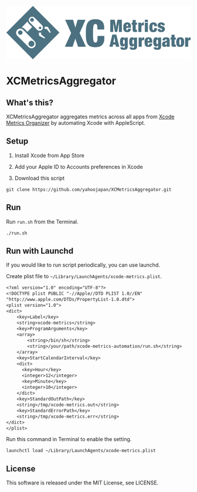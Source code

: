 ![](./assets/XCMetricsAggregator.png)
# XCMetricsAggregator

## What's this?

XCMetricsAggregator aggregates metrics across all apps from [Xcode Metrics Organizer](https://help.apple.com/xcode/mac/current/#/devb642b28ac) by automating Xcode with AppleScript.

## Setup

1. Install Xcode from App Store

2. Add your Apple ID to Accounts preferences in Xcode

3. Download this script
```
git clone https://github.com/yahoojapan/XCMetricsAggregator.git
```

## Run

Run `run.sh` from the Terminal.
```
./run.sh
```

## Run with Launchd

If you would like to run script periodically, you can use launchd.

Create plist file to `~/Library/LaunchAgents/xcode-metrics.plist`. 

```
<?xml version="1.0" encoding="UTF-8"?>
<!DOCTYPE plist PUBLIC "-//Apple//DTD PLIST 1.0//EN" "http://www.apple.com/DTDs/PropertyList-1.0.dtd">
<plist version="1.0">
<dict>
    <key>Label</key>
    <string>xcode-metrics</string>
    <key>ProgramArguments</key>
    <array>
        <string>/bin/sh</string>
        <string>/your/path/xcode-metrics-automation/run.sh</string>
    </array>
    <key>StartCalendarInterval</key>
    <dict>
      <key>Hour</key>
      <integer>12</integer>
      <key>Minute</key>
      <integer>10</integer>
    </dict>
    <key>StandardOutPath</key>
    <string>/tmp/xcode-metrics.out</string>
    <key>StandardErrorPath</key>
    <string>/tmp/xcode-metrics.err</string>
</dict>
</plist>
```

Run this command in Terminal to enable the setting.

```
launchctl load ~/Library/LaunchAgents/xcode-metrics.plist
```

## License

This software is released under the MIT License, see LICENSE.
